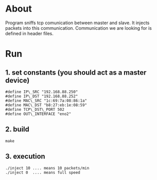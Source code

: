 # About 
Program sniffs tcp comunication between master and slave. It injects packets
into this communication. Communication we are looking for is defined in header files. 

# Run 
## 1. set constants (you should act as a master device)
`#define IP\_SRC "192.168.88.250"`\
`#define IP\_DST "192.168.88.252"` \
`#define MAC\_SRC "1c:69:7a:08:86:1a"`\
`#define MAC\_DST "b8:27:eb:1e:08:59"`\
`#define TCP\_DST\_PORT 502`\
`#define OUT\_INTERFACE "eno2"`
## 2. build
`make`
## 3. execution 
`./inject 10 .... means 10 packets/min` \
`./inject 0  .... means full speed `


